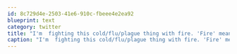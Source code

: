 ```yaml
---
id: 8c729d4e-2503-41e6-910c-fbeee4e2ea92
blueprint: text
category: twitter
title: "I'm  fighting this cold/flu/plague thing with fire. 'Fire' meaning Thai Curry and Beef Chili. This could get ugly."
caption: "I'm  fighting this cold/flu/plague thing with fire. 'Fire' meaning Thai Curry and Beef Chili. This could get ugly."
---
```

